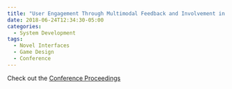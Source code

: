 ```yaml
---
title: "User Engagement Through Multimodal Feedback and Involvement in Game Design with a Wearable Interface"
date: 2018-06-24T12:34:30-05:00
categories:
  - System Development
tags:
  - Novel Interfaces
  - Game Design
  - Conference
---
```



Check out the [Conference Proceedings][URL] 

[URL]:  https://link.springer.com/chapter/10.1007/978-3-319-94619-1_41